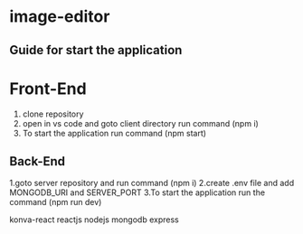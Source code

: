 # image-editor
## Guide for start the application
# Front-End
1. clone repository
2. open in vs code   and goto client directory run command (npm i)
3. To start the application run command (npm start)

## Back-End
1.goto server repository and run command (npm i)
2.create .env file and add MONGODB_URI and SERVER_PORT
3.To start the application run the command (npm run dev)



konva-react reactjs nodejs mongodb express
